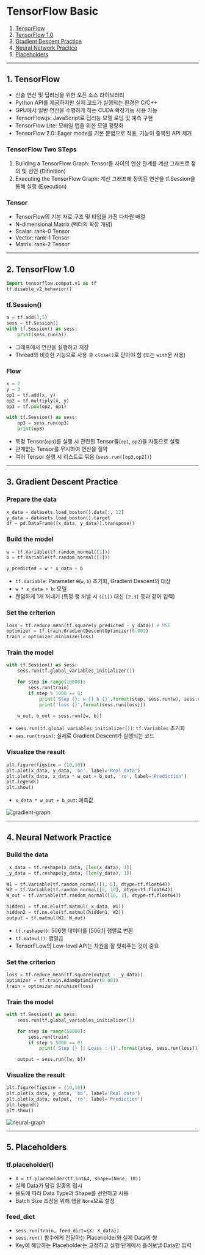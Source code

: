 # TensorFlow Basic
1. [TensorFlow](#1-tensorflow)
2. [TensorFlow 1.0](#2-tensorflow-10)
3. [Gradient Descent Practice](#3-gradient-descent-practice)
4. [Neural Network Practice](#4-neural-network-practice)
5. [Placeholders](#5-placeholders)

---

## 1. TensorFlow
- 산술 연산 및 딥러닝을 위한 오픈 소스 라이브러리
- Python API를 제공하지만 실제 코드가 실행되는 환경은 C/C++
- GPU에서 일반 연산을 수행하게 하는 CUDA 확장기능 사용 가능
- TensorFlow.js: JavaScript로 딥러능 모델 로딩 및 예측 구현
- TensorFlow Lite: 모바일 앱을 위한 모델 경량화
- TensorFlow 2.0: Eager mode를 기본 문법으로 적용, 기능이 중복된 API 제거

### TensorFlow Two STeps
1. Building a TensorFlow Graph: Tensor들 사이의 연산 관계를 계산 그래프로 정의 및 선언 (Difinition)
2. Executing the TensorFlow Graph: 계산 그래프에 정의된 연산을 tf.Session을 통해 실행 (Execution)

### Tensor
- TensorFlow의 기본 자료 구조 및 타입을 가진 다차원 배열
- N-dimensional Matrix (벡터의 확장 개념)
- Scalar: rank-0 Tensor
- Vector: rank-1 Tensor
- Matrix: rank-2 Tensor

---

## 2. TensorFlow 1.0

```python
import tensorflow.compat.v1 as tf
tf.disable_v2_behavior()
```

### tf.Session()

```python
a = tf.add(3,5)
sess = tf.Session()
with tf.Session() as sess:
    print(sess.run(a))
```

- 그래프에서 연산을 실행하고 저장
- Thread와 비슷한 기능으로 사용 후 `close()`로 닫아야 함 (또는 `with`문 사용)

### Flow

```python
x = 2
y = 3
op1 = tf.add(x, y)
op2 = tf.multiply(x, y)
op3 = tf.pow(op2, op1)

with tf.Session() as sess:
    op3 = sess.run(op3)
    print(op3)
```

- 특정 Tensor(`op3`)를 실행 시 관련된 Tensor들(`op1`, `op2`)을 자동으로 실행
- 관계없는 Tensor를 무시하여 연산을 절약
- 여러 Tensor 실행 시 리스트로 묶음 (`sess.run([op3,op2])`)

---

## 3. Gradient Descent Practice

### Prepare the data

```python
x_data = datasets.load_boston().data[:, 12]
y_data = datasets.load_boston().target
df = pd.DataFrame([x_data, y_data]).transpose()
```

### Build the model

```python
w = tf.Variable(tf.random_normal([1]))
b = tf.Variable(tf.random_normal([1]))

y_predicted = w * x_data + b
```

- `tf.Variable`: Parameter `θ`(`w`, `b`) 초기화, Gradient Descent의 대상
- `w * x_data + b`: 모델
- 랜덤하게 1개 꺼내기 (특정 행 꺼낼 시 `([1])` 대신 `[2,3]` 등과 같이 입력)

### Set the criterion

```python
loss = tf.reduce_mean(tf.square(y_predicted - y_data)) # MSE
optimizer = tf.train.GradientDescentOptimizer(0.001)
train = optimizer.minimize(loss)
```

### Train the model

```python
with tf.Session() as sess:
    sess.run(tf.global_variables_initializer())

    for step in range(10000):
        sess.run(train)
        if step % 1000 == 0:
            print('Step {}: w {} b {}'.format(step, sess.run(w), sess.run(b)))
            print('loss {}'.format(sess.run(loss)))

    w_out, b_out = sess.run([w, b])
```

- `sess.run(tf.global_variables_initializer())`: `tf.Variables` 초기화
- `ses.run(train)`: 실제로 Gradient Descent가 실행되는 코드

### Visualize the result

```python
plt.figure(figsize = (10,10))
plt.plot(x_data, y_data, 'bo', label='Real data')
plt.plot(x_data, x_data * w_out + b_out, 'ro', label='Prediction')
plt.legend()
plt.show()
```

- `x_data * w_out + b_out`: 예측값

![gradient-graph]()

---

## 4. Neural Network Practice

### Build the data

```python
_x_data = tf.reshape(x_data, [len(x_data), 1])
_y_data = tf.reshape(y_data, [len(y_data), 1])

W1 = tf.Variable(tf.random_normal([1, 5], dtype=tf.float64))
W2 = tf.Variable(tf.random_normal([5, 10], dtype=tf.float64))
W_out = tf.Variable(tf.random_normal([10, 1], dtype=tf.float64))

hidden1 = tf.nn.elu(tf.matmul(_x_data, W1))
hidden2 = tf.nn.elu(tf.matmul(hidden1, W2))
output = tf.matmul(W2, W_out)
```

- `tf.reshape()`: 506행 데이터를 [506,1] 행렬로 변환
- `tf.matmul()`: 행렬곱
- TensorFLow의 Low-level API는 차원을 잘 맞춰주는 것이 중요

### Set the criterion

```python
loss = tf.reduce_mean(tf.square(output - _y_data))
optimizer = tf.train.AdamOptimizer(0.001)
train = optimizer.minimize(loss)
```

### Train the model

```python
with tf.Session() as sess:
    sess.run(tf.global_variables_initializer())

    for step in range(50000):
        sess.run(train)
        if step % 5000 == 0:
            print('Step {} || Loass : {}'.format(step, sess.run(loss)))

    output = sess.run([w, b])
```

### Visualize the result

```python
plt.figure(figsize = (10,10))
plt.plot(x_data, y_data, 'bo', label='Real data')
plt.plot(x_data, output, 'ro', label='Prediction')
plt.legend()
plt.show()
```

![neural-graph]()

---

## 5. Placeholders

### tf.placeholder()
- `X = tf.placeholder(tf.int64, shape=(None, 10))`
- 실제 Data가 담길 일종의 접시
- 용도에 따라 Data Type과 Shape를 선언하고 사용
- Batch Size 조정을 위해 행을 `None`으로 설정

### feed_dict
- `sess.run(train, feed_dict={X: X_data})`
- `sess.run()` 함수에게 전달하는 Placeholder와 실제 Data의 쌍
- Key에 해당하는 Placeholder는 고정하고 실행 단계에서 흘려보낼 Data만 입력
